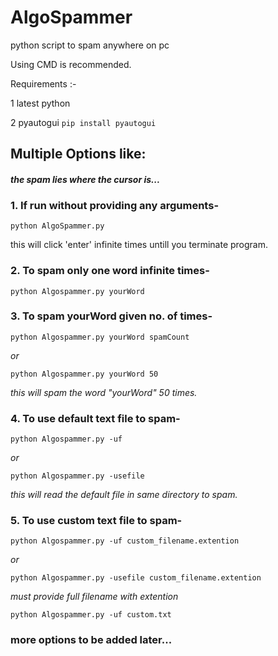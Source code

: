 # AlgoSpammer
python script to spam anywhere on pc

Using CMD is recommended.

Requirements :- 

1 latest python

2 pyautogui  `pip install pyautogui`


## Multiple Options like:
#### *the spam lies where the cursor is...* ####
### 1. If run without providing any arguments-
`python AlgoSpammer.py`

this will click 'enter' infinite times untill you terminate program.

### 2. To spam only one word infinite times-
`python Algospammer.py yourWord`

### 3. To spam yourWord given no. of times-
`python Algospammer.py yourWord spamCount`

*or*

`python Algospammer.py yourWord 50`

*this will spam the word "yourWord" 50 times.*

### 4. To use default text file to spam-
`python Algospammer.py -uf`

*or*

`python Algospammer.py -usefile`

*this will read the default file in same directory to spam.*

### 5. To use custom text file to spam-
`python Algospammer.py -uf custom_filename.extention`

*or*

`python Algospammer.py -usefile custom_filename.extention`

*must provide full filename with extention*

`python Algospammer.py -uf custom.txt`


### more options to be added later...

